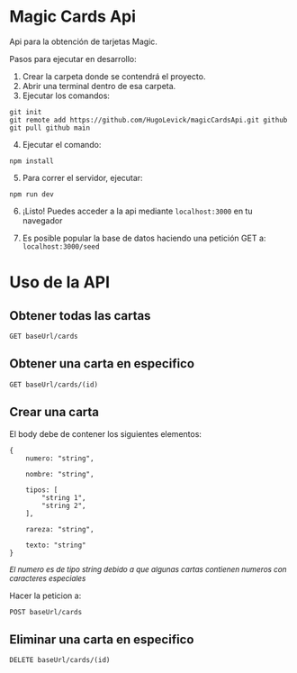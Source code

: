 # Magic Cards Api

Api para la obtención de tarjetas Magic.

Pasos para ejecutar en desarrollo:

1. Crear la carpeta donde se contendrá el proyecto.
2. Abrir una terminal dentro de esa carpeta.
3. Ejecutar los comandos:

```
git init
git remote add https://github.com/HugoLevick/magicCardsApi.git github
git pull github main
```

4. Ejecutar el comando:

```
npm install
```

5. Para correr el servidor, ejecutar:

```
npm run dev
```

6. ¡Listo! Puedes acceder a la api mediante `localhost:3000` en tu navegador

7. Es posible popular la base de datos haciendo una petición GET a: `localhost:3000/seed`

# Uso de la API

## Obtener todas las cartas

```
GET baseUrl/cards
```

## Obtener una carta en especifico

```
GET baseUrl/cards/(id)
```

## Crear una carta

El body debe de contener los siguientes elementos:

```
{
    numero: "string",

    nombre: "string",

    tipos: [
        "string 1",
        "string 2",
    ],

    rareza: "string",

    texto: "string"
}
```

<font size = "2">_El numero es de tipo string debido a que algunas cartas contienen numeros con caracteres especiales_</font>

Hacer la peticion a:

```
POST baseUrl/cards
```

## Eliminar una carta en especifico

```
DELETE baseUrl/cards/(id)
```
